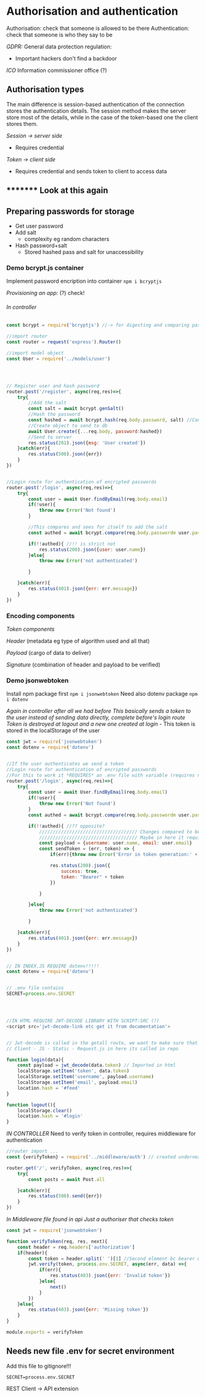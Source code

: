 # Authorisation and authentication
Authorisation: check that someone is allowed to be there
Authentication: check that someone is who they say to be


*GDPR:*
General data protection regulation:
- Important hackers don't find a backdoor


*ICO*
Information commissioner office (?)


## Authorisation types
The main difference is session-based authentication of the connection stores the authentication details. The session method makes the server store most of the details, while in the case of the token-based one the client stores them.


*Session -> server side*
- Requires credential 


*Token -> client side*
- Requires credential and sends token to client to access data

******* Look at this again
----------



## Preparing passwords for storage

- Get user password
- Add salt
	+ complexity eg random characters
- Hash password+salt
	+ Stored hashed pass and salt for unaccessibility




### Demo bcrypt.js container
Implement password encription into container
`npm i bcryptjs`

*Provisioning an app:* (?) check!

###### In controller
```js
const bcrypt = require('bcryptjs') //-> for digesting and comparing passwords

//import router
const router = request('express').Router()

//import model object
const User = require('../models/user')




// Register user and hash password
router.post('/register', async(req,res)=>{
	try{
		//Add the salt
		const salt = await bcrypt.genSalt()
		//Hash the password
		const hashed = await bcrypt.hash(req.body.password, salt) //Can add additional arguments
		//Create object to send to db
		await User.create({...req.body, password:hashed})
		//Send to server
		res.status(201).json({msg: 'User created'})
	}catch(err){
		res.status(500).json({err})
	}
})


//Login route for authentication of encripted passwords
router.post('/login', async(req,res)=>{
	try{
		const user = await User.findByEmail(req.body.email)
		if(!user){
			throw new Error('Not found')
		}

		//This compares and sees for itself to add the salt
		const authed = await bcrypt.compare(req.body.passwordm user.passwordDigest)

		if(!!authed){ //!! is strict not
			res.status(200).json({user: user.name})
		}else{
			throw new Error('not authenticated')

		}

	}catch(err){
		res.status(401).json({err: err.message})
	}
})


```



### Encoding components
*Token components* 

*Header* (metadata eg type of algorithm used and all that)


*Payload* (cargo of data to deliver)


*Signature* (combination of header and payload to be verified)



### Demo jsonwebtoken
Install npm package first
`npm i jsonwebtoken`
Need also dotenv package
`npm i dotenv`

*Again in controller after all we had before*
_This basically sends a token to the user instead of sending data directly, complete before's login route_
_Token is destroyed at logout and a new one created at login_
	- This token is stored in the localStorage of the user 

```js
const jwt = require('jsonwebtoken')
const dotenv = require('dotenv')


//If the user authenticates we send a token
//Login route for authentication of encripted passwords 
//For this to work it *REQUIRES* an .env file with variable (requires npm i dotenv)
router.post('/login', async(req,res)=>{
	try{
		const user = await User.findByEmail(req.body.email)
		if(!user){
			throw new Error('Not found')
		}
		const authed = await bcrypt.compare(req.body.passwordm user.passwordDigest)

		if(!!authed){ //?? opposite?
			//////////////////////////////////// Changes compared to before
			//////////////////////////////////// Maybe in here it requires the environment variable to be added
			const payload = {username: user.name, email: user.email}
			const sendToken = (err, token) => {
				if(err){throw new Error('Error in token generation:' + err)}

				res.status(200).json({
					success: true,
					token: "Bearer" + token
				})

			}

		}else{
			throw new Error('not authenticated')

		}

	}catch(err){
		res.status(401).json({err: err.message})
	}
})


// IN INDEX.JS REQUIRE dotenv!!!!!
const dotenv = require('dotenv')


// .env file contains
SECRET=process.env.SECRET




//IN HTML REQUIRE JWT-DECODE LIBRARY WITH SCRIPT:SRC (?)
<script src='jwt-decode-link etc get it from documentation'>


// Jwt-decode is called in the getall route, we want to make sure that only authenticated users can access this!!
// Client - JS - Static - Request.js in here its called in repo

function login(data){
	const payload = jwt_decode(data.token) // Imported in html
	localStorage.setItem('token', data.token)
	localStorage.setItem('username', payload.username)
	localStorage.setItem('email', payload.email)
	location.hash = '#feed'
}

function logout(){
	localStorage.clear()
	location.hash = '#login'
}


```



*IN CONTROLLER*
Need to verify token in controller, requires middleware for authentication
```js
//router import ...
const {verifyToken} = require('../middleware/auth') // created underneath we get it from

router.get('/', verifyToken, async(req,res)=>{
	try{
		const posts = await Post.all

	}catch(err){
		res.status(500).send({err})
	}
})


```

*In Middleware file found in api*
_Just a authoriser that checks token_
```js
const jwt = require('jsonwebtoken')

function verifyToken(req, res, next){
	const header = req.headers['authorization']
	if(header){
		const token = header.split(' ')[1] //Second element bc bearer word before token
		jwt.verify(token, process.env.SECRET, async(err, data) =>{
			if(err){
				res.status(403).json({err: 'Invalid token'})
			}else{
				next()
			}
		})
	}else{
		res.status(403).json({err: 'Missing token'})
	}
}

module.exports = verifyToken
```



## Needs new file .env for secret environment
Add this file to gitignore!!!

```
SECRET=process.env.SECRET
```



REST Client -> API extension